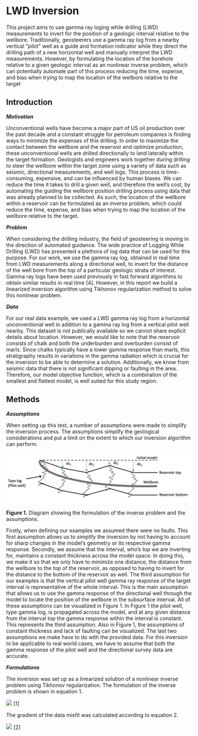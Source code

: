 # LWD Inversion

This project aims to use gamma ray loging while drilling (LWD) measurements to invert for the position of a geologic interval relative to the wellbore. Traditionally, geosteerers use a gamma ray log from a nearby vertical "pilot" well as a guide and formation indicator while they direct the drilling path of a new horizontal well and manually interpret the LWD measurements. However, by formulating the location of the borehole relative to a given geologic interval as an nonlinear inverse problem, which can potentially automate part of this process reducing the time, expense, and bias when trying to map the location of the wellbore relative to the target

## Introduction

***Motivation***

Unconventional wells have become a major part of US oil production over the past decade and a constant struggle for petroleum companies is finding ways to minimize the expenses of this drilling. In order to maximize the contact between the wellbore and the reservoir and optimize production, these unconventional wells are drilled directionally to land laterally within the target formation. Geologists and engineers work together during drilling to steer the wellbore within the target zone using a variety of data such as seismic, directional measurements, and well logs. This process is time-consuming, expensive, and can be influenced by human biases. We can reduce the time it takes to drill a given well, and therefore the well’s cost, by automating the guiding the wellbore position drilling process using data that was already planned to be collected. As such, the location of the wellbore within a reservoir can be formulated as an inverse problem, which could reduce the time, expense, and bias when trying to map the location of the wellbore relative to the target.

***Problem***

When considering the drilling industry, the field of geosteering is moving in the direction of automated guidance. The wide practice of Logging While Drilling (LWD) has presented a plethora of log data that can be used for this purpose. For our work, we use the gamma ray log, obtained in real time from LWD measurements along a directional well, to invert for the distance  of the well bore from the top of a particular geologic strata of interest. Gamma ray logs have been used previously in fast forward algorithms to obtain similar results in real time [4]. However, in this report we build a linearized inversion algorithm using Tikhonov regularization method to solve this nonlinear problem.

***Data***

For our real data example, we used a LWD gamma ray log from a horizontal unconventional well in addition to a gamma ray log from a vertical pilot well nearby. This dataset is not publically available so we cannot share explicit details about location. However, we would like to note that the reservoir consists of chalk and both the underburden and overburden consist of marls. Since chalks typically have a lower gamma response than marls, this stratigraphy results in variations in the gamma radiation which is crucial for the inversion to be able to determine a solution. Additionally, we know from seismic data that there is not significant dipping or faulting in the area. Therefore, our model objective function, which is a combination of the smallest and flattest model, is well suited for this study region.

## Methods

***Assumptions***

When setting up this test, a number of assumptions were made to simplify the inversion process. The assumptions simplify the geological considerations and put a limit on the extent to which our inversion algorithm can perform.

![Image](https://github.com/hhschumann/LWD_inversion/blob/main/Figures/diagram.png)

**Figure 1.** Diagram showing the formulation of the inverse problem and the assumptions.

Firstly, when defining our examples we assumed there were no faults. This first assumption allows us to simplify the inversion by not having to account for sharp changes in the model’s geometry or its respective gamma response. Secondly, we assume that the interval, who’s top we are inverting for, maintains a constant thickness across the model space. In doing this, we make it so that we only have to minimize one distance, the distance from the wellbore to the top of the reservoir, as opposed to having to invert for the distance to the bottom of the reservoir as well. The third assumption for our examples is that the vertical pilot well gamma ray response of the target interval is representative of the whole interval. This is the main assumption that allows us to use the gamma response of the directional well through the model to locate the position of the wellbore in the subsurface interval. All of these assumptions can be visualized in Figure 1. In Figure 1 the pilot well, type gamma log, is propagated across the model, and at any given distance from the interval top the gamma response within the interval is constant. This represents the third assumption. Also in Figure 1, the assumptions of constant thickness and lack of faulting can be visualized. The last two assumptions we make have to do with the provided data. For this inversion to be applicable to real world cases, we have to assume that both the gamma response of the pilot well and the directional survey data are accurate.

***Formulations***

The inversion was set up as a linearized solution of a nonlinear inverse problem using Tikhonov regularization. The formulation of the inverse problem is shown in equation 1.

<img src="https://render.githubusercontent.com/render/math?math=min {\phi} = {\phi_d} %2B {\beta} {\phi_m} =\parallel W_d (F[h] - d_{obs}) \parallel^2_2 %2B \parallel W_m h \parallel^2_2"> [1]

The gradient of the data misfit was calculated according to equation 2.

<img src="https://render.githubusercontent.com/render/math?math=min {\phi} = {\phi_d} %2B {\beta} {\phi_m} =\parallel W_d (F[h] - d_{obs}) \parallel^2_2 %2B \parallel W_m h \parallel^2_2"> [2]






